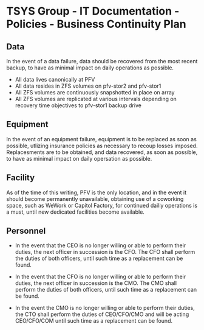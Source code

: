 # TSYS Group - IT Documentation - Policies - Business Continuity Plan

## Data

In the event of a data failure, data should be recovered from the most recent backup, to have as minimal impact on daily operations as possible.

* All data lives canonically at PFV
* All data resides in ZFS volumes on pfv-stor2 and pfv-stor1
* All ZFS volumes are continuously snapshotted in place on array
* All ZFS volumes are replicated at various intervals depending on recovery time objectives to pfv-stor1 backup drive


## Equipment

In the event of an equipment failure, equipment is to be replaced as soon as possible, utlizing insurance policies as necessary to recoup losses imposed. Replacesments are to be obtained, and data recovered, as soon as possible, to have as minimal impact on daily opersation as possible.

## Facility

As of the time of this writing, PFV is the only location, and in the event it should become permanently unavailable, obtaining use of a coworking space, such as WeWork or Capitol Factory, for continued dailiy operations is a must, until new dedicated facilities become available.

## Personnel

* In the event that the CEO is no longer willing or able to perform their duties, the next officer in succession is the CFO. The CFO shall perform the duties of both officers, until such time as a replacement can be found.

* In the event that the CFO is no longer willing or able to perform their duties, the next officer in succession is the CMO. The CMO shall perform the duties of both officers, until such time as a replacement can be found.

* In the event the CMO is no longer willing or able to perform their duties, the CTO shall perform the duties of CEO/CFO/CMO and will be acting CEO/CFO/COM until such time as a replacement can be found. 